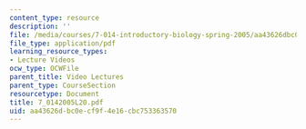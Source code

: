 ```yaml
---
content_type: resource
description: ''
file: /media/courses/7-014-introductory-biology-spring-2005/aa43626dbc0ecf9f4e16cbc753363570_7_0142005L20.pdf
file_type: application/pdf
learning_resource_types:
- Lecture Videos
ocw_type: OCWFile
parent_title: Video Lectures
parent_type: CourseSection
resourcetype: Document
title: 7_0142005L20.pdf
uid: aa43626d-bc0e-cf9f-4e16-cbc753363570
---
```

